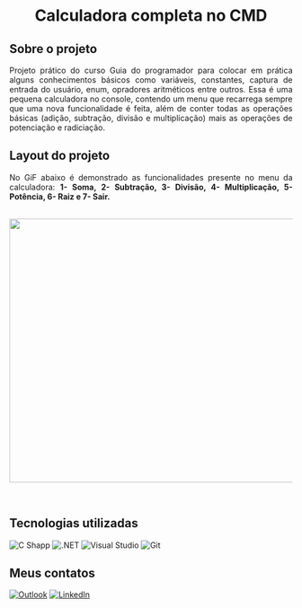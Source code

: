 <div align="center">
  <h1>Calculadora completa no CMD</h1>
  </div>
  
 ## Sobre o projeto
  
  <p align="justify">
Projeto prático do curso Guia do programador para colocar em prática alguns conhecimentos básicos como variáveis, constantes, captura de entrada do usuário, enum, opradores aritméticos entre outros. Essa é uma pequena calculadora no console, contendo um menu que recarrega sempre que uma nova funcionalidade é feita, além de conter todas as operações básicas (adição, subtração, divisão e multiplicação) mais as operações de potenciação e radiciação. 
  </p>
  
## Layout do projeto

<div align="justify">
No GiF abaixo é demonstrado as funcionalidades presente no menu da calculadora: <b>1- Soma, 2- Subtração, 3- Divisão, 4- Multiplicação, 5- Potência, 6- Raiz e 7- Sair.</b>
</div> &ensp;
<p align="center">
  <img width="600" height="470" src="https://github.com/WelbertJr/Projetos-CShap/blob/main/Imagens/ezgif.com-gif-maker%20(2).gif">
  </p><br/>

## Tecnologias utilizadas
<img alt="C Shapp" src="https://img.shields.io/badge/C%23-239120?style=for-the-badge&logo=c-sharp&logoColor=white"/> <img alt=".NET" src="https://img.shields.io/badge/.NET-512BD4?style=for-the-badge&logo=dotnet&logoColor=white"/> <img alt="Visual Studio" src="https://img.shields.io/badge/Visual%20Studio-5C2D91.svg?style=for-the-badge&logo=visual-studio&logoColor=white"/> <img alt="Git" src="https://img.shields.io/badge/git-%23F05033.svg?style=for-the-badge&logo=git&logoColor=white"/>

## Meus contatos
<a href="mailto:welbertjunior@live.com"><img alt="Outlook" src="https://img.shields.io/badge/Microsoft_Outlook-0078D4?style=for-the-badge&logo=microsoft-outlook&logoColor=white" /></a> <a href="https://www.linkedin.com/in/welbert-junior-2458b4167/"><img alt="LinkedIn" src="https://img.shields.io/badge/linkedin-%230077B5.svg?style=for-the-badge&logo=linkedin&logoColor=white"/></a>
